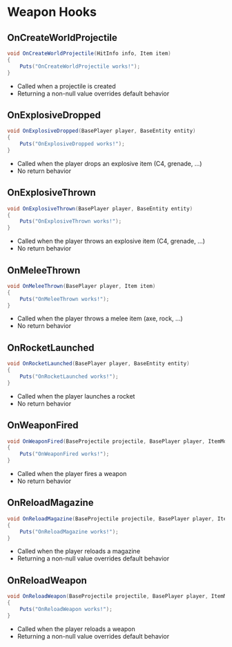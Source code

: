 # Weapon Hooks

## OnCreateWorldProjectile

``` csharp
void OnCreateWorldProjectile(HitInfo info, Item item)
{
    Puts("OnCreateWorldProjectile works!");
}
```

 * Called when a projectile is created
 * Returning a non-null value overrides default behavior

## OnExplosiveDropped

``` csharp
void OnExplosiveDropped(BasePlayer player, BaseEntity entity)
{
    Puts("OnExplosiveDropped works!");
}
```

 * Called when the player drops an explosive item (C4, grenade, ...)
 * No return behavior

## OnExplosiveThrown

``` csharp
void OnExplosiveThrown(BasePlayer player, BaseEntity entity)
{
    Puts("OnExplosiveThrown works!");
}
```

 * Called when the player throws an explosive item (C4, grenade, ...)
 * No return behavior

## OnMeleeThrown

``` csharp
void OnMeleeThrown(BasePlayer player, Item item)
{
    Puts("OnMeleeThrown works!");
}
```

 * Called when the player throws a melee item (axe, rock, ...)
 * No return behavior

## OnRocketLaunched

``` csharp
void OnRocketLaunched(BasePlayer player, BaseEntity entity)
{
    Puts("OnRocketLaunched works!");
}
```

 * Called when the player launches a rocket
 * No return behavior

## OnWeaponFired

``` csharp
void OnWeaponFired(BaseProjectile projectile, BasePlayer player, ItemModProjectile mod, ProtoBuf.ProjectileShoot projectiles)
{
    Puts("OnWeaponFired works!");
}
```

 * Called when the player fires a weapon
 * No return behavior

## OnReloadMagazine

``` csharp
void OnReloadMagazine(BaseProjectile projectile, BasePlayer player, ItemModProjectile mod, ProtoBuf.ProjectileShoot projectiles)
{
    Puts("OnReloadMagazine works!");
}
```

 * Called when the player reloads a magazine
 * Returning a non-null value overrides default behavior
 
## OnReloadWeapon

``` csharp
void OnReloadWeapon(BaseProjectile projectile, BasePlayer player, ItemModProjectile mod, ProtoBuf.ProjectileShoot projectiles)
{
    Puts("OnReloadWeapon works!");
}
```

 * Called when the player reloads a weapon
 * Returning a non-null value overrides default behavior
